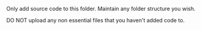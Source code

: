 Only add source code to this folder.  Maintain any folder structure you wish.  

DO NOT upload any non essential files that you haven't added code to.
